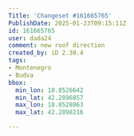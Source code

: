 ```yaml
---
Title: 'Changeset #161665765'
PublishDate: 2025-01-23T09:15:11Z
id: 161665765
user: dada24
comment: new roof direction
created_by: iD 2.30.4
tags:
- Montenegro
- Budva
bbox:
  min_lon: 18.8526642
  min_lat: 42.2896857
  max_lon: 18.8528063
  max_lat: 42.2898216

---
```

